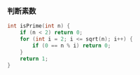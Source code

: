 ### 判断素数

```c++
int isPrime(int n) {
	if (n < 2) return 0;
	for (int i = 2; i <= sqrt(n); i++) {
		if (0 == n % i) return 0;
	}
	return 1;
}
```


